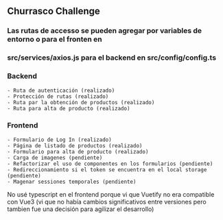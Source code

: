 ## Churrasco Challenge

### Las rutas de accesso se pueden agregar por variables de entorno o para el fronten en 
### src/services/axios.js para el backend en src/config/config.ts
### Backend
    - Ruta de autenticación (realizado)
    - Protección de rutas (realizado)
    - Ruta par la obtención de productos (realizado)
    - Ruta para alta de producto (realizado)


### Frontend
    - Formulario de Log In (realizado)
    - Página de listado de productos (realizado)
    - Formulario para alta de producto (realizado)
    - Carga de imagenes (pendiente)
    - Refactorizar el uso de componentes en los formularios (pendiente)
    - Redireccionamiento si el token se encuentra en el local storage (pendiente)
    - Magenar sessiones temporales (pendiente)

No usé typescript en el frontend porque vi que Vuetify no era compatible con Vue3 
(vi que no había cambios significativos entre versiones pero tambien fue una
decisión para agilizar el desarrollo)
